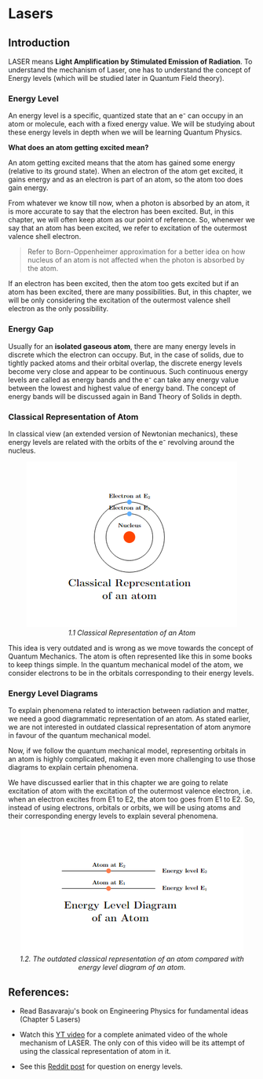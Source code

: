 # Lasers

## Introduction

LASER means **Light Amplification by Stimulated Emission of Radiation**. To understand the mechanism of Laser, one has to understand the concept of Energy levels (which will be studied later in Quantum Field theory).

### Energy Level

An energy level is a specific, quantized state that an e⁻ can occupy in an atom or molecule, each with a fixed energy value. We will be studying about these energy levels in depth when we will be learning Quantum Physics.

**What does an atom getting excited mean?**

An atom getting excited means that the atom has gained some energy (relative to its ground state). When an electron of the atom get excited, it gains energy and as an electron is part of an atom, so the atom too does gain energy.

From whatever we know till now, when a photon is absorbed by an atom, it is more accurate to say that the electron has been excited. But, in this chapter, we will often keep atom as our point of reference. So, whenever we say that an atom has been excited, we refer to excitation of the outermost valence shell electron.

> Refer to Born-Oppenheimer approximation for a better idea on how nucleus of an atom is not affected when the photon is absorbed by the atom.

If an electron has been excited, then the atom too gets excited but if an atom has been excited, there are many possibilities. But, in this chapter, we will be only considering the excitation of the outermost valence shell electron as the only possibility.

### Energy Gap

Usually for an **isolated gaseous atom**, there are many energy levels in discrete which the electron can occupy. But, in the case of solids, due to tightly packed atoms and their orbital overlap, the discrete energy levels become very close and appear to be continuous. Such continuous energy levels are called as energy bands and the e⁻ can take any energy value between the lowest and highest value of energy band. The concept of energy bands will be discussed again in Band Theory of Solids in depth.

### Classical Representation of Atom

In classical view (an extended version of Newtonian mechanics), these energy levels are related with the orbits of the e⁻ revolving around the nucleus.


<p align="center">
    <img src="./img/01_classical_atom.png"><br/>
    <i>1.1 Classical Representation of an Atom</i>
</p>

This idea is very outdated and is wrong as we move towards the concept of Quantum Mechanics. The atom is often represented like this in some books to keep things simple. In the quantum mechanical model of the atom, we consider electrons to be in the orbitals corresponding to their energy levels.

### Energy Level Diagrams

To explain phenomena related to interaction between radiation and matter, we need a good diagrammatic representation of an atom. As stated earlier, we are not interested in outdated classical representation of atom anymore in favour of the quantum mechanical model.

Now, if we follow the quantum mechanical model, representing orbitals in an atom is highly complicated, making it even more challenging to use those diagrams to explain certain phenomena. 

We have discussed earlier that in this chapter we are going to relate excitation of atom with the excitation of the outermost valence electron, i.e. when an electron excites from E1 to E2, the atom too goes from E1 to E2. So, instead of using electrons, orbitals or orbits, we will be using atoms and their corresponding energy levels to explain several phenomena.

<p align="center">
    <img src="./img/02_energy_levels.png"><br/>
    <i>1.2. The outdated classical representation of an atom compared with energy level diagram of an atom.</i>
</p>

## References: 

- Read Basavaraju's book on Engineering Physics for fundamental ideas (Chapter 5 Lasers)

- Watch this [YT video](https://www.youtube.com/watch?v=_JOchLyNO_w&t=233s) for a complete animated video of the whole mechanism of LASER. The only con of this video will be its attempt of using the classical representation of atom in it.

- See this [Reddit post](https://www.reddit.com/r/Physics/comments/1ev7gss/are_energy_levels_for_electrons_or_atoms/) for question on energy levels.